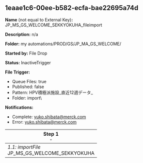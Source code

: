 ## 1eaae1c6-00ee-b582-ecfa-bae22695a74d

**Name** (not equal to External Key)**:** JP_MS_GS_WELCOME_SEKKYOKUHA_fileimport

**Description:** n/a

**Folder:** my automations/PROD/GS/JP_MA_GS_WELCOME/

**Started by:** File Drop

**Status:** InactiveTrigger

**File Trigger:**

* Queue Files: true
* Published: false
* Pattern: HPV積極派施設_直近12週データ_
* Folder:  import\

**Notifications:**

* Complete: yuko.shibata@merck.com
* Error: yuko.shibata@merck.com

| Step 1<br>_<small>-</small>_ |
| --- |
| _1.1: importFile_<br>JP_MS_GS_WELCOME_SEKKYOKUHA |
